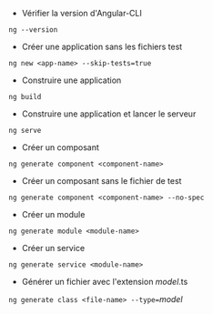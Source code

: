 - Vérifier la version d'Angular-CLI

`ng --version`

- Créer une application sans les fichiers test

`ng new <app-name> --skip-tests=true`

- Construire une application

`ng build`

- Construire une application et lancer le serveur

`ng serve`

- Créer un composant

`ng generate component <component-name>`

- Créer un composant sans le fichier de test

`ng generate component <component-name> --no-spec`

- Créer un module

`ng generate module <module-name>`

- Créer un service

`ng generate service <module-name>`

- Générer un fichier avec l'extension *model*.ts

`ng generate class <file-name> --type=`*model*
